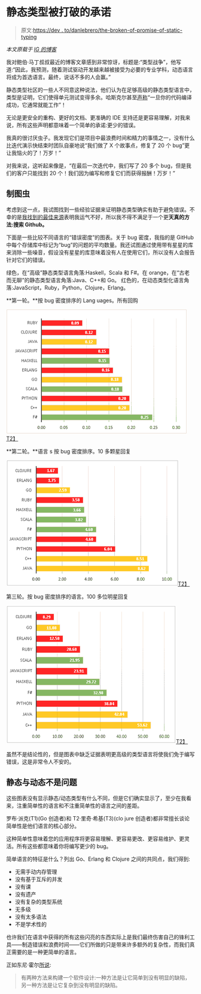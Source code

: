 # 静态类型被打破的承诺

> 原文:[https://dev . to/danlebrero/the-broken-of-promise-of-static-typing](https://dev.to/danlebrero/the-broken-promise-of-static-typing)

*本文原载于 [IG 的博客](https://labs.ig.com/static-typing-promise)*

我对鲍伯·马丁叔叔最近的博客文章感到非常惊讶，标题是:“类型战争”，他写道:“因此，我预测，随着测试驱动开发越来越被接受为必要的专业学科，动态语言将成为首选语言。最终，说话不多的人会赢。”

静态类型社区的一些人不同意这种说法，他们认为在足够高级的静态类型语言中，类型是证明，它们使得单元测试变得多余。哈斯克尔甚至[声称](https://wiki.haskell.org/Why_Haskell_just_works)“一旦你的代码编译成功，它通常就能工作”！

无论是更安全的重构、更好的文档、更准确的 IDE 支持还是更容易理解，对我来说，所有这些声明都意味着一个简单的承诺:更少的错误。

我真的很讨厌虫子。我发现它们是项目中最浪费时间和精力的事情之一，没有什么比迭代演示快结束时团队自豪地说“我们做了 X 个故事点，修复了 20 个 bug”更让我恼火的了！万岁！”

对我来说，这听起来像是，“在最后一次迭代中，我们写了 20 多个 bug，但是我们的客户只能找到 20 个！我们因为编写和修复它们而获得报酬！万岁！”

## 制图虫

考虑到这一点，我试图找到一些经验证据来证明静态类型确实有助于避免错误。不幸的是[我找到的最佳来源](http://danluu.com/empirical-pl/)表明我运气不好，所以我不得不满足于一个更**天真的方法:搜索 Github。**

下面是一些比较不同语言的“错误密度”的图表。关于 bug 密度，我指的是 GitHub 中每个存储库中标记为“bug”的问题的平均数量。我还试图通过使用带有星星的库来消除一些噪音，假设没有星星的库意味着没有人在使用它们，所以没有人会报告针对它们的错误。

绿色，在“高级”静态类型语言角落:Haskell，Scala 和 F#。在 orange，在“古老而无聊”的静态类型语言角落:Java、C++和 Go。
红色的，在动态类型化语言角落:JavaScript，Ruby，Python，Clojure，Erlang。

**第一轮。**按 bug 密度排序的 Lang uages。所有回购

[![round1](img/171d02c2e9d46572689f91e7d3acc2fa.png)T2】](https://res.cloudinary.com/practicaldev/image/fetch/s--q_okz2AQ--/c_limit%2Cf_auto%2Cfl_progressive%2Cq_auto%2Cw_880/https://labs.ig.com/sites/default/files/bug-density-no-filter.PNG)

**第二轮。**语言 s 按 bug 密度排序。10 多颗星回复

[![round2](img/e34d48033680a213a3a3b75fa6999cd1.png)T2】](https://res.cloudinary.com/practicaldev/image/fetch/s--0798utPb--/c_limit%2Cf_auto%2Cfl_progressive%2Cq_auto%2Cw_880/https://labs.ig.com/sites/default/files/bug-density-5-stars.PNG)

第三轮。按 bug 密度排序的语言。100 多位明星回复

[![round3](img/54023eb90d9950193bd36126868666c3.png)T2】](https://res.cloudinary.com/practicaldev/image/fetch/s--WmgDnsTz--/c_limit%2Cf_auto%2Cfl_progressive%2Cq_auto%2Cw_880/https://labs.ig.com/sites/default/files/bug-density-100-stars.PNG)

虽然不是结论性的，但是图表中缺乏证据表明更高级的类型语言将使我们免于编写错误，这是非常令人不安的。

## 静态与动态不是问题

这些图表没有显示静态/动态类型有什么不同，但是它们确实显示了，至少在我看来，注重简单性的语言和不注重简单性的语言之间的差距。

罗布·派克(T1)(Go 创造者)和 T2·里奇·希基(T3)(clo jure 创造者)都非常擅长谈论简单性是他们语言的核心部分。

这种简单性意味着您的应用程序将更容易理解、更容易更改、更容易维护、更灵活。所有这些都意味着你将编写更少的 bug。

简单语言的特征是什么？列出 Go、Erlang 和 Clojure 之间的共同点，我们得到:

*   无需手动内存管理
*   没有基于互斥的并发
*   没有课
*   没有遗产
*   没有复杂的类型系统
*   无多级
*   没有太多语法
*   不是学术性的

也许我们在语言中获得的所有这些闪亮的东西实际上是我们最终伤害自己的锋利工具——制造错误和浪费时间——它们所做的只是带来许多额外的复杂性，而我们真正需要的是一种更简单的语言。

正如东尼·霍尔[所说](http://zoo.cs.yale.edu/classes/cs422/2011/bib/hoare81emperor.pdf):

> 有两种方法来构建一个软件设计:一种方法是让它简单到没有明显的缺陷，另一种方法是让它复杂到没有明显的缺陷。